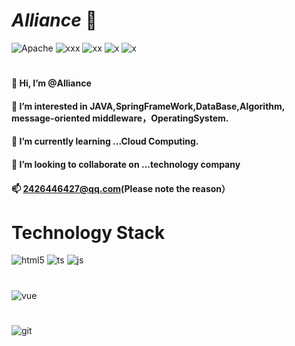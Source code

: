  # _Alliance_   :whale: 
![Apache](https://img.shields.io/badge/License-MIT%202.0%20Apache%20Alliance-red&logo=Apache&style=flat-square&logo=appveyor)
![xxx](https://img.shields.io/badge/GitHub-wki-green?logo=github&logoColor=red)
![xx](https://img.shields.io/badge/SpringFrameWook-contribute-brightgreen?logo=Spring)
![x](https://img.shields.io/badge/Tencent-contributor-brightgreen?logo=CodingNinjas)
![x](https://img.shields.io/badge/CloudWeGO-contributor-brightgreen?logo=ByteDance)
# 
#### 👋 Hi, I’m @Alliance 
#### 👀 I’m interested in JAVA,SpringFrameWork,DataBase,Algorithm, message-oriented middleware，OperatingSystem.
#### 🌱 I’m currently learning ...Cloud Computing.
#### 💞️ I’m looking to collaborate on ...technology company
#### 📫 2426446427@qq.com(Please note the reason）
<!-- 
 ![image](https://user-images.githubusercontent.com/72297937/204316638-054b26a2-0223-49f7-9da2-78eda576584e.png) -->

# Technology Stack
![html5](https://camo.githubusercontent.com/9a7c8c4ee62739436a191706be9f786a813dc377ce778522da198cb94874dc22/68747470733a2f2f696d672e736869656c64732e696f2f62616467652f2d48544d4c352d2532334534344432373f7374796c653d666c61742d737175617265266c6f676f3d68746d6c35266c6f676f436f6c6f723d666666666666)
![ts](https://camo.githubusercontent.com/d60afb008bc0bcde7ea8720637928cb02c0f9a6d795dad7382f688a17e7515de/68747470733a2f2f696d672e736869656c64732e696f2f62616467652f2d547970655363726970742d3030374143433f7374796c653d666c61742d737175617265266c6f676f3d74797065736372697074266c6f676f436f6c6f723d7768697465)
![js](https://camo.githubusercontent.com/a1309b252e82434062012a8073fa9fc1416a96289b7ca11555577b9fbe1cf03e/68747470733a2f2f696d672e736869656c64732e696f2f62616467652f2d4a6176615363726970742d2532334637444631433f7374796c653d666c61742d737175617265266c6f676f3d6a617661736372697074266c6f676f436f6c6f723d303030303030266c6162656c436f6c6f723d25323346374446314326636f6c6f723d253233464643453541)
#
![vue](https://camo.githubusercontent.com/92dce0dff7b0a18f12fc3e00e63355c99cfd7f0cc53fb9bd536aaa4b8b7fc3a2/68747470733a2f2f696d672e736869656c64732e696f2f62616467652f2d5675652e6a732d2532333263336535303f7374796c653d666c61742d737175617265266c6f676f3d767565646f746a73)
#
![git](https://camo.githubusercontent.com/c5d0c3ab3bb7d56038dcfa868b056ed7b2bd119579bd4cf4d1123244adc74bca/68747470733a2f2f696d672e736869656c64732e696f2f62616467652f2d4769742d2532334630353033323f7374796c653d666c61742d737175617265266c6f676f3d676974266c6f676f436f6c6f723d253233666666666666)










